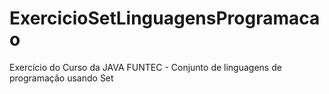 # ExercicioSetLinguagensProgramacao
Exercício do Curso da JAVA FUNTEC - Conjunto de linguagens de programação usando Set
